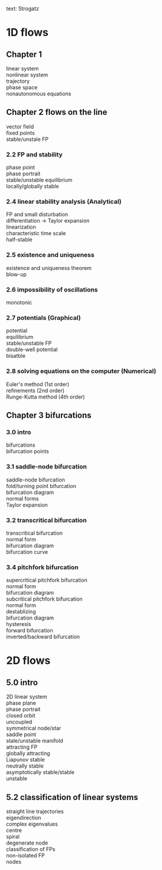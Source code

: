 text: Strogatz
# 1D flows
## Chapter 1
linear system<br>
nonlinear system<br>
trajectory<br>
phase space<br>
nonautonomous equations<br>

## Chapter 2 flows on the line
vector field<br>
fixed points<br>
stable/unstale FP<br>
### 2.2 FP and stability
phase point<br>
phase portrait<br>
stable/unstable equilibrium<br>
locally/globally stable<br>
### 2.4 linear stability analysis (Analytical)
FP and small disturbation<br>
differentiation -> Taylor expansion<br>
linearization<br>
characteristic time scale<br>
half-stable<br>
### 2.5 existence and uniqueness
existence and uniqueness theorem<br>
blow-up<br>
### 2.6 impossibility of oscillations
monotonic<br>
### 2.7 potentials (Graphical)
potential<br>
equilibrium<br>
stable/unstable FP<br>
double-well potential<br>
bisatble<br>
### 2.8 solving equations on the computer (Numerical)
Euler's method (1st order)<br>
refinements (2nd order)<br>
Runge-Kutta method (4th order)<br>
## Chapter 3 bifurcations
### 3.0 intro
bifurcations<br>
bifurcation points<br>
### 3.1 saddle-node bifurcation
saddle-node bifurcation<br>
fold/turning point bifurcation<br>
bifurcation diagram<br>
normal forms<br>
Taylor expansion<br>
### 3.2 transcritical bifurcation
transcritical bifurcation<br>
normal form<br>
bifurcation diagram<br>
bifurcation curve<br>
### 3.4 pitchfork bifurcation
supercritical pitchfork bifurcation<br>
normal form<br>
bifurcation diagram<br>
subcritical pitchfork bifurcation<br>
normal form<br>
destablizing<br>
bifurcation diagram<br>
hysteresis<br>
forward bifurcation<br>
inverted/backward bifurcation<br>
# 2D flows
## 5.0 intro
2D linear system<br>
phase plane<br>
phase portrait<br>
closed orbit<br>
uncoupled<br>
symmetrical node/star<br>
saddle point<br>
stale/unstable manifold<br>
attracting FP<br>
globally attracting<br>
Liapunov stable<br>
neutrally stable<br>
asymptotically stable/stable<br>
unstable<br>
## 5.2 classification of linear systems
straight line trajectories<br>
eigendirection<br>
complex eigenvalues<br>
centre<br>
spiral<br>
degenerate node<br>
classification of FPs<br>
non-isolated FP<br>
nodes<br>

